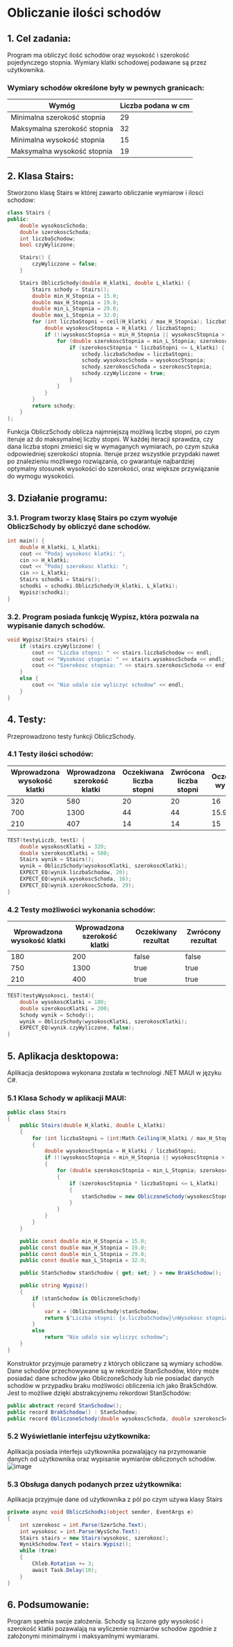 # Obliczanie ilości schodów

## 1. Cel zadania:

Program ma obliczyć ilość schodów oraz wysokość i szerokość pojedynczego stopnia. Wymiary klatki schodowej podawane są przez użytkownika.<br>
### Wymiary schodów określone były w pewnych granicach:

| Wymóg | Liczba podana w cm |
| ---- | ---- |
| Minimalna szerokość stopnia | 29 |
| Maksymalna szerokość stopnia | 32 |
| Minimalna wysokość stopnia | 15 |
| Maksymalna wysokość stopnia | 19 |

## 2. Klasa Stairs:
Stworzono klasę Stairs w której zawarto obliczanie wymiarow i ilosci schodow:
```cpp
class Stairs {
public:
    double wysokoscSchoda;
    double szerokoscSchoda;
    int liczbaSchodow;
    bool czyWyliczone;

    Stairs() {
        czyWyliczone = false;
    }

    Stairs ObliczSchody(double H_klatki, double L_klatki) {
        Stairs schody = Stairs();
        double min_H_Stopnia = 15.0;
        double max_H_Stopnia = 19.0;
        double min_L_Stopnia = 29.0;
        double max_L_Stopnia = 32.0;
        for (int liczbaStopni = ceil(H_klatki / max_H_Stopnia); liczbaStopni <= floor(H_klatki / min_H_Stopnia); liczbaStopni++) {
            double wysokoscStopnia = H_klatki / liczbaStopni;
            if (!(wysokoscStopnia < min_H_Stopnia || wysokoscStopnia > max_H_Stopnia)) {
                for (double szerokoscStopnia = min_L_Stopnia; szerokoscStopnia <= max_L_Stopnia; szerokoscStopnia += 0.1) {
                    if (szerokoscStopnia * liczbaStopni <= L_klatki) {
                        schody.liczbaSchodow = liczbaStopni;
                        schody.wysokoscSchoda = wysokoscStopnia;
                        schody.szerokoscSchoda = szerokoscStopnia;
                        schody.czyWyliczone = true;
                    }
                }
            }
        }
        return schody;
    }
};
```
Funkcja ObliczSchody oblicza najmniejszą możliwą liczbę stopni, po czym iteruje aż do maksymalnej liczby stopni. W każdej iteracji sprawdza, czy dana liczba stopni zmieści się w wymaganych wymiarach, po czym szuka odpowiedniej szerokości stopnia. Iteruje przez wszystkie przypdaki nawet po znalezieniu możliwego rozwiązania, co gwarantuje najbardziej optymalny stosunek wysokości do szerokości, oraz większe przywiązanie do wymogu wysokości.<br>




## 3. Działanie programu:
### 3.1. Program tworzy klasę Stairs po czym wyołuje ObliczSchody by obliczyć dane schodów.
```cpp
int main() {
    double H_klatki, L_klatki;
    cout << "Podaj wysokosc klatki: ";
    cin >> H_klatki;
    cout << "Podaj szerokosc klatki: ";
    cin >> L_klatki;
    Stairs schodki = Stairs();
    schodki = schodki.ObliczSchody(H_klatki, L_klatki);
    Wypisz(schodki);
}
```
### 3.2. Program posiada funkcję Wypisz, która pozwala na wypisanie danych schodów.
```cpp
void Wypisz(Stairs stairs) {
    if (stairs.czyWyliczone) {
        cout << "Liczba stopni: " << stairs.liczbaSchodow << endl;
        cout << "Wysokosc stopnia: " << stairs.wysokoscSchoda << endl;
        cout << "Szerokosc stopnia: " << stairs.szerokoscSchoda << endl << endl;
    }
    else {
        cout << "Nie udalo sie wyliczyc schodow" << endl;
    }
}
```

## 4. Testy:
Przeprowadzono testy funkcji ObliczSchody.

### 4.1 Testy ilości schodów:
| Wprowadzona wysokość klatki | Wprowadzona szerokość klatki | Oczekiwana liczba stopni | Zwrócona liczba stopni | Oczekiwana wysokość | Zwrócona wysokość | Oczekiwana szerokość | Zwrócona szerokość |
| ---- | ---- | ---- | ---- | ---- | ---- | ---- | ---- |
| 320 | 580 | 20 | 20 | 16 | 16 | 29 | 29 |
| 700 | 1300 | 44 | 44 | 15.91 | 15.91 | 29.50 | 29.50 | 
| 210 | 407 | 14 | 14 | 15 | 15 | 29 | 29 |

```cpp
TEST(testyLiczb, test1) {
    double wysokoscKlatki = 320;
    double szerokoscKlatki = 580;
    Stairs wynik = Stairs();
    wynik = ObliczSchody(wysokoscKlatki, szerokoscKlatki);
    EXPECT_EQ(wynik.liczbaSchodow, 20);
    EXPECT_EQ(wynik.wysokoscSchoda, 16);
    EXPECT_EQ(wynik.szerokoscSchoda, 29);
}
```


### 4.2 Testy możliwości wykonania schodów:
| Wprowadzona wysokość klatki | Wprowadzona szerokość klatki | Oczekiwany rezultat | Zwrócony rezultat |
| ---- | ---- | ---- | ---- |
| 180 | 200 | false | false |
| 750 | 1300 | true | true |
| 210 | 400 | true | true |

```cpp
TEST(testyWysokosci, test4){
    double wysokoscKlatki = 180;
    double szerokoscKlatki = 200;
    Schody wynik = Schody();
    wynik = ObliczSchody(wysokoscKlatki, szerokoscKlatki);
    EXPECT_EQ(wynik.czyWyliczone, false);
}
```
## 5. Aplikacja desktopowa:
Aplikacja desktopowa wykonana została w technologi .NET MAUI w języku C#.

### 5.1 Klasa Schody w aplikacji MAUI:
```cs
public class Stairs
{
    public Stairs(double H_klatki, double L_klatki)
    {
        for (int liczbaStopni = (int)Math.Ceiling(H_klatki / max_H_Stopnia); liczbaStopni <= Math.Floor(H_klatki / min_H_Stopnia); liczbaStopni++)
        {
            double wysokoscStopnia = H_klatki / liczbaStopni;
            if (!(wysokoscStopnia < min_H_Stopnia || wysokoscStopnia > max_H_Stopnia))
            {
                for (double szerokoscStopnia = min_L_Stopnia; szerokoscStopnia <= max_L_Stopnia; szerokoscStopnia += 0.1)
                {
                    if (szerokoscStopnia * liczbaStopni <= L_klatki)
                    {
                        stanSchodow = new ObliczoneSchody(wysokoscStopnia, szerokoscStopnia, liczbaStopni);
                    }
                }
            }
        }
    }

    public const double min_H_Stopnia = 15.0;
    public const double max_H_Stopnia = 19.0;
    public const double min_L_Stopnia = 29.0;
    public const double max_L_Stopnia = 32.0;

    public StanSchodow stanSchodow { get; set; } = new BrakSchodow();

    public string Wypisz()
    {
        if (stanSchodow is ObliczoneSchody)
        {
            var x = (ObliczoneSchody)stanSchodow;
            return $"Liczba stopni: {x.liczbaSchodow}\nWysokosc stopnia: {x.wysokoscSchoda.ToString("F")}\nSzerokosc stopnia: {x.szerokoscSchoda.ToString("F")}";
        }
        else
            return "Nie udalo sie wyliczyc schodow";
    }
}
```
Konstruktor przyjmuje parametry z których obliczane są wymiary schodów. Dane schodów przechowywane są w rekordzie StanSchodów, który może posiadać dane schodów jako ObliczoneSchody lub nie posiadać danych schodów w przypadku braku możliwości obliczenia ich jako BrakSchdów. Jest to możliwe dzięki abstrakcyjnemu rekordowi StanSchodów:

```cs
public abstract record StanSchodow();
public record BrakSchodow() : StanSchodow;
public record ObliczoneSchody(double wysokoscSchoda, double szerokoscSchoda, int liczbaSchodow) : StanSchodow;
```

### 5.2 Wyświetlanie interfejsu użytkownika:
Aplikacja posiada interfejs użytkownika pozwalający na przymowanie danych od użytkownika oraz wypisanie wymiarów obliczonych schodów.
![image](https://github.com/user-attachments/assets/439475e9-3bdc-4367-b99f-45b6a5279aff)

### 5.3 Obsługa danych podanych przez użytkownika:
Aplikacja przyjmuje dane od użytkownika z pól po czym używa klasy Stairs
```cs
private async void ObliczSchodki(object sender, EventArgs e)
{
    int szerokosc = int.Parse(SzerScho.Text);
    int wysokosc = int.Parse(WysScho.Text);
    Stairs stairs = new Stairs(wysokosc, szerokosc);
    WynikSchodow.Text = stairs.Wypisz();
    while (true)
    {
        Chleb.Rotation += 3;
        await Task.Delay(10);
    }
}
```

## 6. Podsumowanie:
Program spełnia swoje założenia. Schody są liczone gdy wysokość i szerokość klatki pozawalają na wyliczenie rozmiarów schodów zgodnie z założonymi minimalnymi i maksyamlnymi wymiarami.
